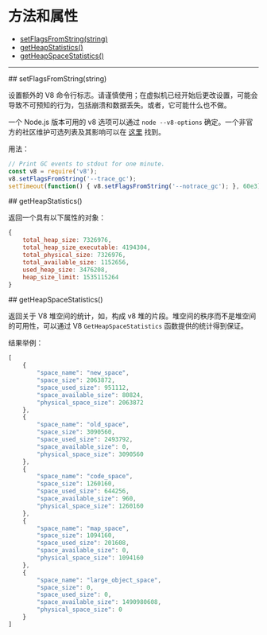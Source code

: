 # 方法和属性

* [setFlagsFromString(string)](#setFlagsFromString)
* [getHeapStatistics()](#getHeapStatistics)
* [getHeapSpaceStatistics()](#getHeapSpaceStatistics)

--------------------------------------------------


<div id="setFlagsFromString" class="anchor"></div>
## setFlagsFromString(string)

设置额外的 V8 命令行标志。请谨慎使用；在虚拟机已经开始后更改设置，可能会导致不可预知的行为，包括崩溃和数据丢失。或者，它可能什么也不做。

一个 Node.js 版本可用的 v8 选项可以通过 `node --v8-options` 确定。一个非官方的社区维护可选列表及其影响可以在 [这里](https://github.com/thlorenz/v8-flags/blob/master/flags-0.11.md) 找到。

用法：

```javascript
// Print GC events to stdout for one minute.
const v8 = require('v8');
v8.setFlagsFromString('--trace_gc');
setTimeout(function() { v8.setFlagsFromString('--notrace_gc'); }, 60e3);
```


<div id="getHeapStatistics" class="anchor"></div>
## getHeapStatistics()

返回一个具有以下属性的对象：

```javascript
{
    total_heap_size: 7326976,
    total_heap_size_executable: 4194304,
    total_physical_size: 7326976,
    total_available_size: 1152656,
    used_heap_size: 3476208,
    heap_size_limit: 1535115264
}
```


<div id="getHeapSpaceStatistics" class="anchor"></div>
## getHeapSpaceStatistics()

返回关于 V8 堆空间的统计，如，构成 v8 堆的片段。堆空间的秩序而不是堆空间的可用性，可以通过 V8 `GetHeapSpaceStatistics` 函数提供的统计得到保证。

结果举例：

```javascript
[
    {
        "space_name": "new_space",
        "space_size": 2063872,
        "space_used_size": 951112,
        "space_available_size": 80824,
        "physical_space_size": 2063872
    },
    {
        "space_name": "old_space",
        "space_size": 3090560,
        "space_used_size": 2493792,
        "space_available_size": 0,
        "physical_space_size": 3090560
    },
    {
        "space_name": "code_space",
        "space_size": 1260160,
        "space_used_size": 644256,
        "space_available_size": 960,
        "physical_space_size": 1260160
    },
    {
        "space_name": "map_space",
        "space_size": 1094160,
        "space_used_size": 201608,
        "space_available_size": 0,
        "physical_space_size": 1094160
    },
    {
        "space_name": "large_object_space",
        "space_size": 0,
        "space_used_size": 0,
        "space_available_size": 1490980608,
        "physical_space_size": 0
    }
]
```
